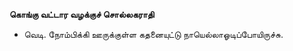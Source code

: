 **கொங்கு வட்டார வழக்குச் சொல்லகராதி**
- வெடி. நோம்பிக்கி ஊருக்குள்ள கதனையுட்டு நாயெல்லாஓடிப்போயிருச்சு.

